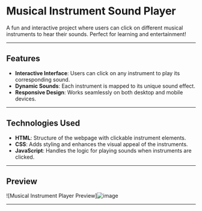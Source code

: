 # Musical Instrument Sound Player

A fun and interactive project where users can click on different musical instruments to hear their sounds. Perfect for learning and entertainment!

---

## Features

- **Interactive Interface**: Users can click on any instrument to play its corresponding sound.
- **Dynamic Sounds**: Each instrument is mapped to its unique sound effect.
- **Responsive Design**: Works seamlessly on both desktop and mobile devices.

---

## Technologies Used

- **HTML**: Structure of the webpage with clickable instrument elements.
- **CSS**: Adds styling and enhances the visual appeal of the instruments.
- **JavaScript**: Handles the logic for playing sounds when instruments are clicked.

---

## Preview

![Musical Instrument Player Preview]![image](https://github.com/user-attachments/assets/2c41b38d-2319-4b18-9785-a2ecbac1073b)


---

